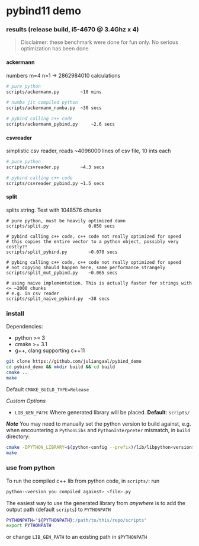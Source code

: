 # pybind11 demo

### results (release build, i5-4670 @ 3.4Ghz x 4)

> Disclaimer: these benchmark were done for fun only. No serious optimization has been done.

#### ackermann
numbers m=4 n=1 -> 2862984010 calculations
```bash
# pure python
scripts/ackermann.py		~10 mins

# numba jit compiled python
scripts/ackermann_numba.py 	~30 secs

# pybind calling c++ code
scripts/ackermann_pybind.py 	~2.6 secs 
```

#### csvreader
simplistic csv reader, reads ~4096000 lines of csv file, 10 ints each
```bash
# pure python
scripts/csvreader.py        ~4.3 secs

# pybind calling c++ code
scripts/csvreader_pybind.py ~1.5 secs
```

#### split
splits string. Test with 1048576 chunks
```
# pure python, must be heavily optimized damn
scripts/split.py               0.050 secs

# pybind calling c++ code, c++ code not really optimized for speed
# this copies the entire vector to a python object, possibly very costly?!
scripts/split_pybind.py	       ~0.070 secs

# pybing calling c++ code, c++ code not really optimized for speed
# not copying should happen here, same performance strangely
scripts/split_mut_pybind.py    ~0.065 secs  

# using naive implementation. This is actually faster for strings with <= ~2000 chunks
# e.g. in csv reader
scripts/split_naive_pybind.py  ~38 secs
```

### install
Dependencies:
* python >= 3
* cmake >= 3.1
* g++, clang supporting c++11

```bash
git clone https://github.com/juliangaal/pybind_demo
cd pybind_demo && mkdir build && cd build
cmake ..
make 
```
Default `CMAKE_BUILD_TYPE=Release`

*Custom Options*
* `LIB_GEN_PATH`: Where generated library will be placed. **Default**: `scripts/`

***Note***
You may need to manually set the python version to build against, e.g. when encountering a `PythonLibs` and `PythonInterpreter` mismatch, in `build` directory:
```bash
cmake -DPYTHON_LIBRARY=$(python-config --prefix)/lib/libpython<version>.dylib -DPYTHON_INCLUDE_DIR=$(python-config --prefix)/include/python<version> ..
make
```

### use from python
To run the compiled c++ lib from python code, in `scripts/`: run 
``` bash
python-<version you compiled against> <file>.py
```

The easiest way to use the generated library from *anywhere* is to add the output path (default `scripts`) to `PYTHONPATH`
```bash
PYTHONPATH="${PYTHONPATH}:/path/to/this/repo/scripts"
export PYTHONPATH
```
or change `LIB_GEN_PATH` to an existing path in `$PYTHONPATH`
